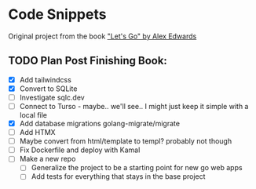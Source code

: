 # Code Snippets

Original project from the book ["Let's Go" by Alex Edwards](https://lets-go.alexedwards.net/)

## TODO Plan Post Finishing Book:

- [x] Add tailwindcss
- [x] Convert to SQLite
- [ ] Investigate sqlc.dev
- [ ] Connect to Turso - maybe.. we'll see.. I might just keep it simple with a local file
- [x] Add database migrations golang-migrate/migrate
- [ ] Add HTMX
- [ ] Maybe convert from html/template to templ? probably not though
- [ ] Fix Dockerfile and deploy with Kamal
- [ ] Make a new repo
  - [ ] Generalize the project to be a starting point for new go web apps
  - [ ] Add tests for everything that stays in the base project
